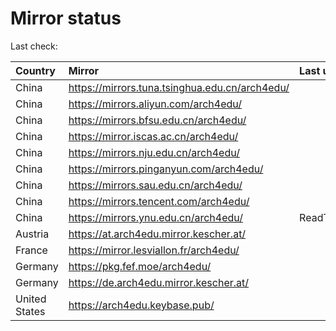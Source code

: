 <script src="./time.js"></script>
# Mirror status
Last check: <script type="text/javascript">localize(1667586575.1454246);</script>

|Country|Mirror|Last update|
|:------|:-----|:----------|
|China|https://mirrors.tuna.tsinghua.edu.cn/arch4edu/|<script type="text/javascript">localize(1667544312);</script>|
|China|https://mirrors.aliyun.com/arch4edu/|<script type="text/javascript">localize(1667466224);</script>|
|China|https://mirrors.bfsu.edu.cn/arch4edu/|<script type="text/javascript">localize(1667544312);</script>|
|China|https://mirror.iscas.ac.cn/arch4edu/|<script type="text/javascript">localize(1667544312);</script>|
|China|https://mirrors.nju.edu.cn/arch4edu/|<script type="text/javascript">localize(1667544312);</script>|
|China|https://mirrors.pinganyun.com/arch4edu/|<script type="text/javascript">localize(1667544312);</script>|
|China|https://mirrors.sau.edu.cn/arch4edu/|<script type="text/javascript">localize(1650446957);</script>|
|China|https://mirrors.tencent.com/arch4edu/|<script type="text/javascript">localize(1667544312);</script>|
|China|https://mirrors.ynu.edu.cn/arch4edu/|ReadTimeout|
|Austria|https://at.arch4edu.mirror.kescher.at/|<script type="text/javascript">localize(1667544312);</script>|
|France|https://mirror.lesviallon.fr/arch4edu/|<script type="text/javascript">localize(1667544312);</script>|
|Germany|https://pkg.fef.moe/arch4edu/|<script type="text/javascript">localize(1667544312);</script>|
|Germany|https://de.arch4edu.mirror.kescher.at/|<script type="text/javascript">localize(1667544312);</script>|
|United States|https://arch4edu.keybase.pub/|<script type="text/javascript">localize(1667544312);</script>|

<script src="./tablefilter/tablefilter.js"></script>
<script src="./table.js"></script>